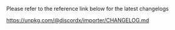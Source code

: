Please refer to the reference link below for the latest changelogs

https://unpkg.com/@discordx/importer/CHANGELOG.md
